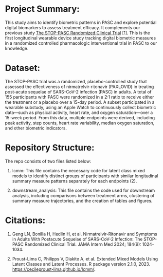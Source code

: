 # Project Summary:

This study aims to identify biometric patterns in PASC and explore potential digital biomarkers to assess treatment efficacy. It complements our previous study [The STOP-PASC Randomized Clinical Trial](https://jamanetwork.com/journals/jamainternalmedicine/fullarticle/2819901)
[1]. This is the first longitudinal wearable device study tracking digital biometric measures in a randomized controlled pharmacologic interventional trial in PASC to our knowledge. 

# Dataset:

The STOP-PASC trial was a randomized, placebo-controlled study that assessed the effectiveness of nirmatrelvir-ritonavir (PAXLOVID) in treating post-acute sequelae of SARS-CoV-2 infection (PASC) in adults. A total of 155 participants with PASC were randomized in a 2:1 ratio to receive either the treatment or a placebo over a 15-day period. A subset participated in a wearable substudy, using an Apple Watch to continuously collect biometric data—such as physical activity, heart rate, and oxygen saturation—over a 15-week period. From this data, multiple endpoints were derived, including peak activity, step counts, heart rate variability, median oxygen saturation, and other biometric indicators.

# Repository Structure:

The repo consists of two files listed below:

1. lcmm: This file contains the necessary code for latent class mixed models to identify distinct groups of participants with similar longitudinal summary measure patterns separately for each endpoints (2). 

2. downstream_analysis: This file contains the code used for downstream analysis, including comparisons between treatment arms, clustering of summary measure trajectories, and the creation of tables and figures.


# Citations:

 1. Geng LN, Bonilla H, Hedlin H, et al. Nirmatrelvir-Ritonavir and Symptoms in Adults With Postacute Sequelae of SARS-CoV-2 Infection: The STOP-PASC Randomized Clinical Trial. JAMA Intern Med 2024; 184(9): 1024–1034. 

 2. Proust-Lima C, Philipps V, Diakite A, et al. Extended Mixed Models Using Latent Classes and Latent Processes. R package version 2.1.0, 2023. https://cecileproust-lima.github.io/lcmm/.
